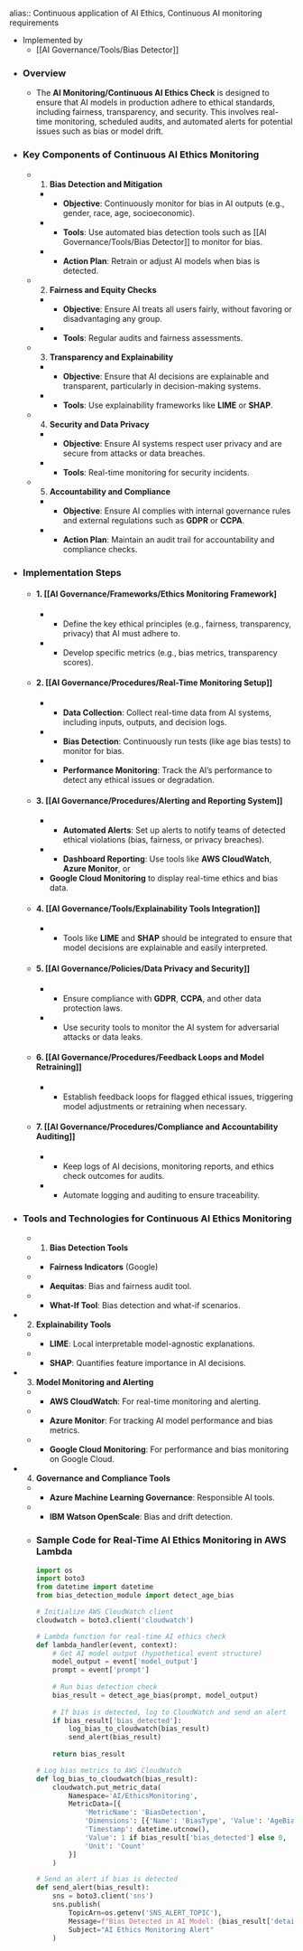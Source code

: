 alias:: Continuous application of AI Ethics, Continuous AI monitoring requirements

- Implemented by
	- [[AI Governance/Tools/Bias Detector]]
- ### Overview
	- The **AI Monitoring/Continuous AI Ethics Check** is designed to ensure that AI models in production adhere to ethical standards, including fairness, transparency, and security. This involves real-time monitoring, scheduled audits, and automated alerts for potential issues such as bias or model drift.
- ### Key Components of Continuous AI Ethics Monitoring
	- 1. **Bias Detection and Mitigation**
		- - **Objective**: Continuously monitor for bias in AI outputs (e.g., gender, race, age, socioeconomic).
		- - **Tools**: Use automated bias detection tools such as [[AI Governance/Tools/Bias Detector]] to monitor for bias.
		- - **Action Plan**: Retrain or adjust AI models when bias is detected.
	- 2. **Fairness and Equity Checks**
		- - **Objective**: Ensure AI treats all users fairly, without favoring or disadvantaging any group.
		- - **Tools**: Regular audits and fairness assessments.
	- 3. **Transparency and Explainability**
		- - **Objective**: Ensure that AI decisions are explainable and transparent, particularly in decision-making systems.
		- - **Tools**: Use explainability frameworks like **LIME** or **SHAP**.
	- 4. **Security and Data Privacy**
		- - **Objective**: Ensure AI systems respect user privacy and are secure from attacks or data breaches.
		- - **Tools**: Real-time monitoring for security incidents.
	- 5. **Accountability and Compliance**
		- - **Objective**: Ensure AI complies with internal governance rules and external regulations such as **GDPR** or **CCPA**.
		- - **Action Plan**: Maintain an audit trail for accountability and compliance checks.
- ### Implementation Steps
	- #### 1. [[AI Governance/Frameworks/Ethics Monitoring Framework]
		- - Define the key ethical principles (e.g., fairness, transparency, privacy) that AI must adhere to.
		- - Develop specific metrics (e.g., bias metrics, transparency scores).
	- #### 2. [[AI Governance/Procedures/Real-Time Monitoring Setup]]
		- - **Data Collection**: Collect real-time data from AI systems, including inputs, outputs, and decision logs.
		- - **Bias Detection**: Continuously run tests (like age bias tests) to monitor for bias.
		- - **Performance Monitoring**: Track the AI’s performance to detect any ethical issues or degradation.
	- #### 3. [[AI Governance/Procedures/Alerting and Reporting System]]
		- - **Automated Alerts**: Set up alerts to notify teams of detected ethical violations (bias, fairness, or privacy breaches).
		- - **Dashboard Reporting**: Use tools like **AWS CloudWatch**, **Azure Monitor**, or
		- **Google Cloud Monitoring** to display real-time ethics and bias data.
	- #### 4. [[AI Governance/Tools/Explainability Tools Integration]]
		- - Tools like **LIME** and **SHAP** should be integrated to ensure that model decisions are explainable and easily interpreted.
	- #### 5. [[AI Governance/Policies/Data Privacy and Security]]
		- - Ensure compliance with **GDPR**, **CCPA**, and other data protection laws.
		- - Use security tools to monitor the AI system for adversarial attacks or data leaks.
	- #### 6. [[AI Governance/Procedures/Feedback Loops and Model Retraining]]
		- - Establish feedback loops for flagged ethical issues, triggering model adjustments or retraining when necessary.
	- #### 7. [[AI Governance/Procedures/Compliance and Accountability Auditing]]
		- - Keep logs of AI decisions, monitoring reports, and ethics check outcomes for audits.
		- - Automate logging and auditing to ensure traceability.
- ### Tools and Technologies for Continuous AI Ethics Monitoring
	- 1. **Bias Detection Tools**
	- - **Fairness Indicators** (Google)
	- - **Aequitas**: Bias and fairness audit tool.
	- - **What-If Tool**: Bias detection and what-if scenarios.
- 2. **Explainability Tools**
	- - **LIME**: Local interpretable model-agnostic explanations.
	- - **SHAP**: Quantifies feature importance in AI decisions.
- 3. **Model Monitoring and Alerting**
	- - **AWS CloudWatch**: For real-time monitoring and alerting.
	- - **Azure Monitor**: For tracking AI model performance and bias metrics.
	- - **Google Cloud Monitoring**: For performance and bias monitoring on Google Cloud.
- 4. **Governance and Compliance Tools**
	- - **Azure Machine Learning Governance**: Responsible AI tools.
	- - **IBM Watson OpenScale**: Bias and drift detection.
	- ### Sample Code for Real-Time AI Ethics Monitoring in AWS Lambda
	  
	  ```python
	  import os
	  import boto3
	  from datetime import datetime
	  from bias_detection_module import detect_age_bias
	  
	  # Initialize AWS CloudWatch client
	  cloudwatch = boto3.client('cloudwatch')
	  
	  # Lambda function for real-time AI ethics check
	  def lambda_handler(event, context):
	      # Get AI model output (hypothetical event structure)
	      model_output = event['model_output']
	      prompt = event['prompt']
	      
	      # Run bias detection check
	      bias_result = detect_age_bias(prompt, model_output)
	      
	      # If bias is detected, log to CloudWatch and send an alert
	      if bias_result['bias_detected']:
	          log_bias_to_cloudwatch(bias_result)
	          send_alert(bias_result)
	      
	      return bias_result
	  
	  # Log bias metrics to AWS CloudWatch
	  def log_bias_to_cloudwatch(bias_result):
	      cloudwatch.put_metric_data(
	          Namespace='AI/EthicsMonitoring',
	          MetricData=[{
	              'MetricName': 'BiasDetection',
	              'Dimensions': [{'Name': 'BiasType', 'Value': 'AgeBias'}],
	              'Timestamp': datetime.utcnow(),
	              'Value': 1 if bias_result['bias_detected'] else 0,
	              'Unit': 'Count'
	          }]
	      )
	  
	  # Send an alert if bias is detected
	  def send_alert(bias_result):
	      sns = boto3.client('sns')
	      sns.publish(
	          TopicArn=os.getenv('SNS_ALERT_TOPIC'),
	          Message=f"Bias Detected in AI Model: {bias_result['details']}",
	          Subject="AI Ethics Monitoring Alert"
	      )
	  ```